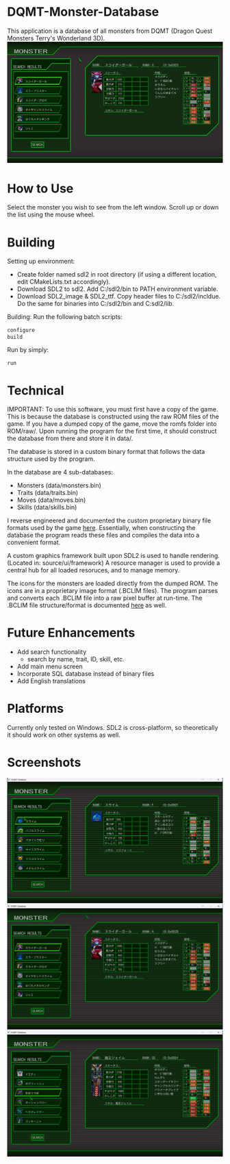 # DQMT-Monster-Database
This application is a database of all monsters from DQMT (Dragon Quest Monsters Terry's Wonderland 3D).
![Alt text](screenshot/demo.gif)

# How to Use
Select the monster you wish to see from the left window.
Scroll up or down the list using the mouse wheel.

# Building
Setting up environment:
- Create folder named sdl2 in root directory (if using a different location, edit CMakeLists.txt accordingly).
- Download SDL2 to sdl2. Add C:/sdl2/bin to PATH environment variable.
- Download SDL2_image & SDL2_ttf. Copy header files to C:/sdl2/incldue. Do the same for binaries into C:/sdl2/bin and C:sdl2/lib.

Building:
Run the following batch scripts:
```
configure
build
```
Run by simply:
```
run
```

# Technical
IMPORTANT: To use this software, you must first have a copy of the game. This is because the database is constructed using the raw ROM files of the game. If you have a dumped copy of the game, move the romfs folder into ROM/raw/. Upon running the program for the first time, it should construct the database from there and store it in data/.

The database is stored in a custom binary format that follows the data structure used by the program.

In the database are 4 sub-databases:
- Monsters (data/monsters.bin)
- Traits (data/traits.bin)
- Moves (data/moves.bin)
- Skills (data/skills.bin)

I reverse engineered and documented the custom proprietary binary file formats used by the game [here](https://github.com/sebeid4556/Documentation---DQMT-File-Formats/blob/main/Documentation%20-%20DQMT%20File%20Formats.pdf). 
Essentially, when constructing the database the program reads these files and compiles the data into a convenient format.

A custom graphics framework built upon SDL2 is used to handle rendering. (Located in: source/ui/framework)
A resource manager is used to provide a central hub for all loaded resoruces, and to manage memory.

The icons for the monsters are loaded directly from the dumped ROM. The icons are in a proprietary image format (.BCLIM files). The program parses and converts each .BCLIM file into a raw pixel buffer at run-time. The .BCLIM file structure/format is documented [here](https://github.com/sebeid4556/Documentation---DQMT-File-Formats/blob/main/Documentation%20-%20DQMT%20File%20Formats.pdf) as well.

# Future Enhancements
- Add search functionality
    - search by name, trait, ID, skill, etc.
- Add main menu screen
- Incorporate SQL database instead of binary files
- Add English translations

# Platforms
Currently only tested on Windows. SDL2 is cross-platform, so theoretically it should work on other systems as well.

# Screenshots
![Alt text](screenshot/small.png)
![Alt text](screenshot/mega.png)
![Alt text](screenshot/giga.png)
